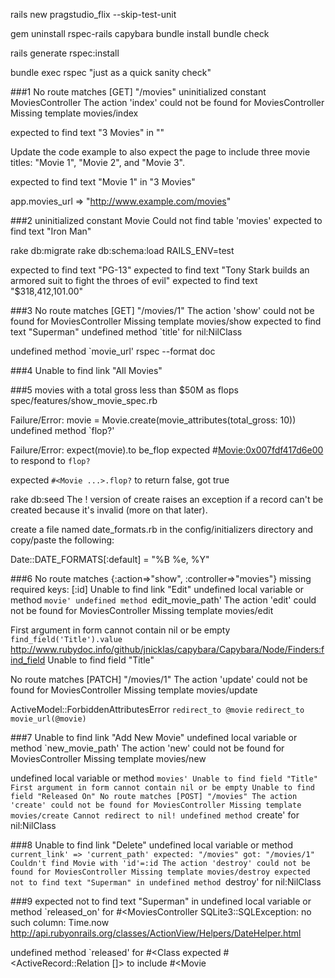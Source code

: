 rails new pragstudio_flix --skip-test-unit

gem uninstall rspec-rails capybara
bundle install
bundle check

rails generate rspec:install

bundle exec rspec
"just as a quick sanity check"

###1
No route matches [GET] "/movies"
uninitialized constant MoviesController
The action 'index' could not be found for MoviesController
Missing template movies/index

expected to find text "3 Movies" in ""

Update the code example to also expect the page to include three movie titles: "Movie 1", "Movie 2", and "Movie 3".

expected to find text "Movie 1" in "3 Movies"

app.movies_url
=> "http://www.example.com/movies"

###2
uninitialized constant Movie
Could not find table 'movies'
expected to find text "Iron Man"

rake db:migrate
rake db:schema:load RAILS_ENV=test

expected to find text "PG-13"
expected to find text "Tony Stark builds an armored suit to fight the throes of evil"
expected to find text "$318,412,101.00" 

###3
No route matches [GET] "/movies/1"
The action 'show' could not be found for MoviesController
Missing template movies/show
expected to find text "Superman"
undefined method `title' for nil:NilClass

undefined method `movie_url'
rspec --format doc

###4
Unable to find link "All Movies"

###5
movies with a total gross less than $50M as flops
spec/features/show_movie_spec.rb

Failure/Error: movie = Movie.create(movie_attributes(total_gross: 10))
undefined method `flop?'

Failure/Error: expect(movie).to be_flop
       expected #<Movie:0x007fdf417d6e00> to respond to `flop?`

expected `#<Movie ...>.flop?` to return false, got true

rake db:seed
The ! version of create raises an exception if a record can't be created because it's invalid (more on that later).

create a file named date_formats.rb in the config/initializers directory and copy/paste the following:

Date::DATE_FORMATS[:default] = "%B %e, %Y"

###6
No route matches {:action=>"show", :controller=>"movies"} missing required keys: [:id]
Unable to find link "Edit"
undefined local variable or method `movie'
undefined method `edit_movie_path'
The action 'edit' could not be found for MoviesController
Missing template movies/edit

First argument in form cannot contain nil or be empty
`find_field('Title').value`
http://www.rubydoc.info/github/jnicklas/capybara/Capybara/Node/Finders:find_field
Unable to find field "Title" 

No route matches [PATCH] "/movies/1"
The action 'update' could not be found for MoviesController
Missing template movies/update

ActiveModel::ForbiddenAttributesError
`redirect_to @movie`
`redirect_to movie_url(@movie)`

###7
Unable to find link "Add New Movie"
undefined local variable or method `new_movie_path'
The action 'new' could not be found for MoviesController
Missing template movies/new

undefined local variable or method `movies'
Unable to find field "Title"
First argument in form cannot contain nil or be empty
Unable to find field "Released On"
No route matches [POST] "/movies"
The action 'create' could not be found for MoviesController
Missing template movies/create
Cannot redirect to nil!
undefined method `create' for nil:NilClass

###8
Unable to find link "Delete"
undefined local variable or method `current_link' => 'current_path'
       expected: "/movies"
            got: "/movies/1"
Couldn't find Movie with 'id'=:id
The action 'destroy' could not be found for MoviesController
Missing template movies/destroy
expected not to find text "Superman" in
undefined method `destroy' for nil:NilClass

###9
expected not to find text "Superman" in
undefined local variable or method `released_on' for #<MoviesController
SQLite3::SQLException: no such column: Time.now
http://api.rubyonrails.org/classes/ActionView/Helpers/DateHelper.html

undefined method `released' for #<Class
expected #<ActiveRecord::Relation []> to include #<Movie





